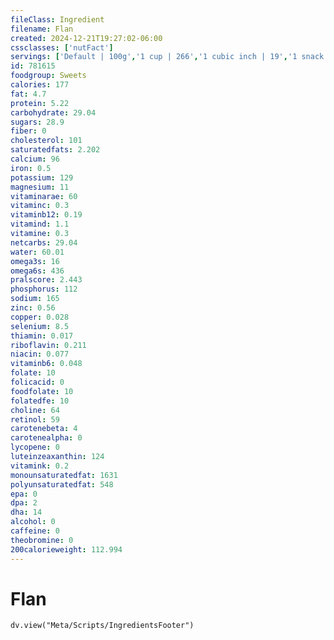 ```yaml
---
fileClass: Ingredient
filename: Flan
created: 2024-12-21T19:27:02-06:00
cssclasses: ['nutFact']
servings: ['Default | 100g','1 cup | 266','1 cubic inch | 19','1 snack size (4 oz) | 113']
id: 781615
foodgroup: Sweets
calories: 177
fat: 4.7
protein: 5.22
carbohydrate: 29.04
sugars: 28.9
fiber: 0
cholesterol: 101
saturatedfats: 2.202
calcium: 96
iron: 0.5
potassium: 129
magnesium: 11
vitaminarae: 60
vitaminc: 0.3
vitaminb12: 0.19
vitamind: 1.1
vitamine: 0.3
netcarbs: 29.04
water: 60.01
omega3s: 16
omega6s: 436
pralscore: 2.443
phosphorus: 112
sodium: 165
zinc: 0.56
copper: 0.028
selenium: 8.5
thiamin: 0.017
riboflavin: 0.211
niacin: 0.077
vitaminb6: 0.048
folate: 10
folicacid: 0
foodfolate: 10
folatedfe: 10
choline: 64
retinol: 59
carotenebeta: 4
carotenealpha: 0
lycopene: 0
luteinzeaxanthin: 124
vitamink: 0.2
monounsaturatedfat: 1631
polyunsaturatedfat: 548
epa: 0
dpa: 2
dha: 14
alcohol: 0
caffeine: 0
theobromine: 0
200calorieweight: 112.994
---
```


# Flan

```dataviewjs
dv.view("Meta/Scripts/IngredientsFooter")
```